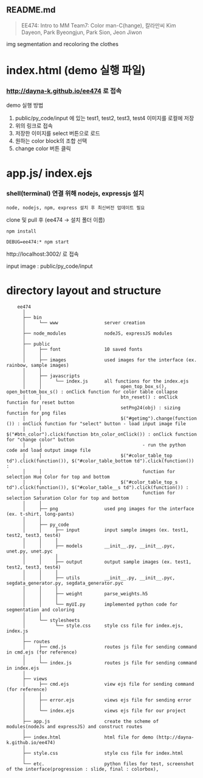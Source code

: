 ## README.md

> EE474: Intro to MM
> Team7: Color man-C(hange), 칼라만씨
> Kim Dayeon, Park Byeongjun, Park Sion, Jeon Jiwon

img segmentation and recoloring the clothes


# index.html (demo 실행 파일)
### http://dayna-k.github.io/ee474 로 접속

demo 실행 방법
1. public/py_code/input 에 있는 test1, test2, test3, test4 이미지를 로컬에 저장
2. 위의 링크로 접속
3. 저장한 이미지를 select 버튼으로 로드
4. 원하는 color block의 조합 선택
5. change color 버튼 클릭


# app.js/ index.ejs
### shell(terminal) 연결 위해 nodejs, expressjs 설치
```
node, nodejs, npm, express 설치 후 최신버전 업데이트 필요
```

clone 및 pull 후 (ee474 -> 설치 폴더 이름)

```
npm install

DEBUG=ee474:* npm start
```
http://localhost:3002/ 로 접속

input image : public/py_code/input


# directory layout and structure

        ee474
          │
          ├── bin
          │     └── www                 server creation
          │
          ├── node_modules              nodeJS, expressJS modules
          │
          ├── public
          │     ├── font                10 saved fonts
          │     │
          │     ├── images              used images for the interface (ex. rainbow, sample images)
          │     │
          │     ├── javascripts
          │     │     └── index.js      all functions for the index.ejs
          │     │                             open_top_box_s(), open_bottom_box_s() : onClick function for color table collapse
          │     │                             btn_reset() : onClick function for reset button
          │     │                             setPng24(obj) : sizing function for png files
          │     │                             $("#getimg").change(function ()) : onClick function for "select" button - load input image file
          │     │                             $("#btn_color").click(function btn_color_onClick()) : onClick function for "change color" button
          │     │                                     - run the python code and load output image file
          │     │                             $("#color_table_top td").click(function()), $("#color_table_bottom td").click(function()) :
          │     │                                     function for selection Hue Color for top and bottom
          │     │                             $("#color_table_top_s td").click(function()), $("#color_table__s td").click(function()) :  
          │     │                                     function for selection Saturation Color for top and bottom
          │     │                             
          │     ├── png                 used png images for the interface (ex. t-shirt, long-pants)
          │     │
          │     ├── py_code
          │     │     ├── input         input sample images (ex. test1, test2, test3, test4)
          │     │     │
          │     │     ├── models        __init__.py, __init__.pyc, unet.py, unet.pyc
          │     │     │
          │     │     ├── output        output sample images (ex. test1, test2, test3, test4)
          │     │     │
          │     │     ├── utils         __init__.py, __init__.pyc, segdata_generator.py, segdata_generator.pyc
          │     │     │
          │     │     ├── weight        parse_weights.h5
          │     │     │
          │     │     └── myUI.py       implemented python code for segmentation and coloring
          │     │
          │     └── stylesheets
          │           └── style.css     style css file for index.ejs, index.js
          │
          ├── routes
          │     ├── cmd.js              routes js file for sending command in cmd.ejs (for reference)
          │     │
          │     └── index.js            routes js file for sending command in index.ejs
          │
          ├── views
          │     ├── cmd.ejs             view ejs file for sending command (for reference)
          │     │
          │     ├── error.ejs           views ejs file for sending error
          │     │
          │     └── index.ejs           views ejs file for our project
          │
          ├── app.js                    create the scheme of modules(nodeJs and expressJS) and construct routes
          │
          ├── index.html                html file for demo (http://dayna-k.github.io/ee474)
          │
          ├── style.css                 style css file for index.html
          │
          └── etc.                      python files for test, screenshot of the interface(progression : slide, final : colorbox),
